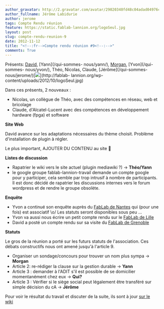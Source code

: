 ```yaml
---
author_gravatar: http://2.gravatar.com/avatar/29020340fd48c04adad04976cb909b4f?s=96&d=mm&r=g
author_fullname: Jérôme Labidurie
author: jerome
tags: Compte Rendu réunion
feature: https://static.fablab-lannion.org/logoSeul.jpg
layout: post
slug: compte-rendu-reunion-9
date: 2012-11-12
title: "<!--:fr-->Compte rendu réunion #9<!--:-->"
comments: True
---
```

Présents: [David](/qui-sommes-nous/david-blaisonneau/), [Yann](/qui-sommes-
nous/yann/), [Morgan](/qui-sommes-nous/colvert/), [Yvon](/qui-sommes-
nous/yvon/), Théo, Nicolas, Claude, [Jérôme](/qui-sommes-
nous/jerome/)[![](https://static.fablab-lannion.org/logoSeul-300x300.jpg)](http://fablab-
lannion.org/wp-content/uploads/2012/10/logoSeul.jpg)

Dans ces présents, 2 nouveaux :

  * Nicolas, un collègue de Théo, avec des compétences en réseau, web et bricolage
  * Claude, d'Alcatel-Lucent avec des compétences en développement hardware (fpga) et software

**Site Web**

David avance sur les adaptations nécessaires du thème choisit. Problème
d'installation de plugin à régler.

Le plus important, AJOUTER DU CONTENU au site 🙂

**Listes de discussion**

  * Rapatrier le wiki vers le site actuel (plugin mediawiki ?) -&gt; **Théo/Yann**
  * le google groupe fablab-lannion-travail demande un compte google pour y participer, cela semble par trop intrusif à nombre de participants. Il est donc décidé de rapatrier les discussions internes vers le forum wordpress et de rendre le groupe obsolète.

**Enquête**

  * Yvon a continué son enquête auprès du [FabLab de Nantes](http://www.pingbase.net) qui (pour une fois) est associatif \o/ Les statuts seront disponibles sous peu …
  * Yvon va aussi nous écrire un petit compte rendu sur le [FabLab de Lille](http://www.fablablille.fr/)
  * David a posté un compte rendu sur sa visite du [FabLab de Grenoble](http://fablab-lannion.org/2012/11/visite-du-fablab-casemate-de-grenoble/ "Visite du FabLab ‘Casemate’ de Grenoble" )

**Statuts**

Le gros de la réunion a porté sur les futurs statuts de l'association. Ces
débats constructifs nous ont amené jusqu'à l'article 9.

  * Organiser un sondage/concours pour trouver un nom plus sympa -&gt; **Morgan**
  * Article 2: re-rédiger la clause sur la gestion durable -&gt; **Yann**
  * Article 3 : demander à l'ADIT s'il est possible de se domicilier momentanément chez eux -&gt; **Qui?**
  * Article 3 : Vérifier si le siège social peut légalement être transféré sur simple décision du cA -&gt; **Jérôme**

Pour voir le résultat du travail et discuter de la suite, ils sont à jour [sur
le wiki](http://fablab-lannion.org/wiki/statuts/ "statuts" )


